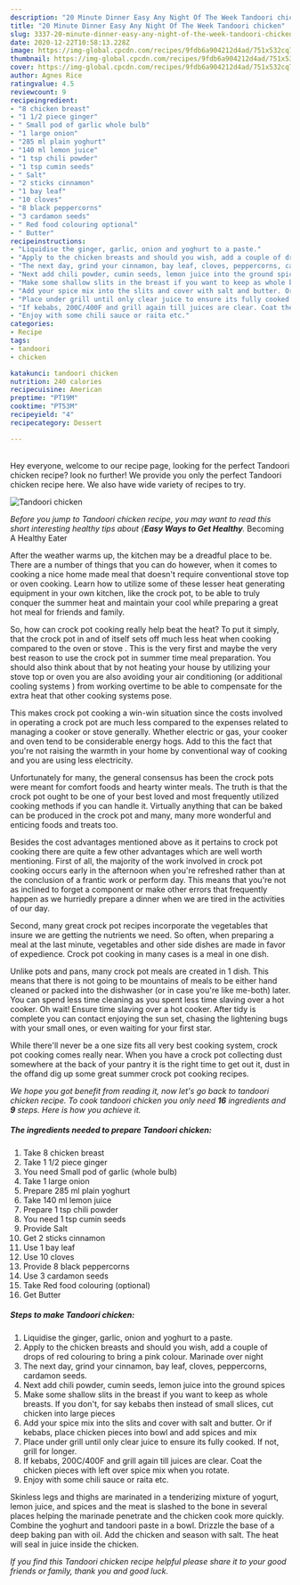 ```yaml
---
description: "20 Minute Dinner Easy Any Night Of The Week Tandoori chicken"
title: "20 Minute Dinner Easy Any Night Of The Week Tandoori chicken"
slug: 3337-20-minute-dinner-easy-any-night-of-the-week-tandoori-chicken
date: 2020-12-22T10:58:13.228Z
image: https://img-global.cpcdn.com/recipes/9fdb6a904212d4ad/751x532cq70/tandoori-chicken-recipe-main-photo.jpg
thumbnail: https://img-global.cpcdn.com/recipes/9fdb6a904212d4ad/751x532cq70/tandoori-chicken-recipe-main-photo.jpg
cover: https://img-global.cpcdn.com/recipes/9fdb6a904212d4ad/751x532cq70/tandoori-chicken-recipe-main-photo.jpg
author: Agnes Rice
ratingvalue: 4.5
reviewcount: 9
recipeingredient:
- "8 chicken breast"
- "1 1/2 piece ginger"
- " Small pod of garlic whole bulb"
- "1 large onion"
- "285 ml plain yoghurt"
- "140 ml lemon juice"
- "1 tsp chili powder"
- "1 tsp cumin seeds"
- " Salt"
- "2 sticks cinnamon"
- "1 bay leaf"
- "10 cloves"
- "8 black peppercorns"
- "3 cardamon seeds"
- " Red food colouring optional"
- " Butter"
recipeinstructions:
- "Liquidise the ginger, garlic, onion and yoghurt to a paste."
- "Apply to the chicken breasts and should you wish, add a couple of drops of red colouring to bring a pink colour. Marinade over night"
- "The next day, grind your cinnamon, bay leaf, cloves, peppercorns, cardamon seeds."
- "Next add chili powder, cumin seeds, lemon juice into the ground spices"
- "Make some shallow slits in the breast if you want to keep as whole breasts. If you don&#39;t, for say kebabs then instead of small slices, cut chicken into large pieces"
- "Add your spice mix into the slits and cover with salt and butter. Or if kebabs, place chicken pieces into bowl and add spices and mix"
- "Place under grill until only clear juice to ensure its fully cooked. If not, grill for longer."
- "If kebabs, 200C/400F and grill again till juices are clear. Coat the chicken pieces with left over spice mix when you rotate."
- "Enjoy with some chili sauce or raita etc."
categories:
- Recipe
tags:
- tandoori
- chicken

katakunci: tandoori chicken 
nutrition: 240 calories
recipecuisine: American
preptime: "PT19M"
cooktime: "PT53M"
recipeyield: "4"
recipecategory: Dessert

---
```

<br>
Hey everyone, welcome to our recipe page, looking for the perfect Tandoori chicken recipe? look no further! We provide you only the perfect Tandoori chicken recipe here. We also have wide variety of recipes to try.
<br>


![Tandoori chicken](https://img-global.cpcdn.com/recipes/9fdb6a904212d4ad/751x532cq70/tandoori-chicken-recipe-main-photo.jpg)

<i>Before you jump to Tandoori chicken recipe, you may want to read this short interesting healthy tips about {<strong>Easy Ways to Get Healthy</strong>.</i>
Becoming A Healthy Eater


After the weather warms up, the kitchen may be a dreadful place to be. There are a number of things that you can do however, when it comes to cooking a nice home made meal that doesn't require conventional stove top or oven cooking. Learn how to utilize some of these lesser heat generating equipment in your own kitchen, like the crock pot, to be able to truly conquer the summer heat and maintain your cool while preparing a great hot meal for friends and family.

So, how can crock pot cooking really help beat the heat? To put it simply, that the crock pot in and of itself sets off much less heat when cooking compared to the oven or stove . This is the very first and maybe the very best reason to use the crock pot in summer time meal preparation. You should also think about that by not heating your house by utilizing your stove top or oven you are also avoiding your air conditioning (or additional cooling systems ) from working overtime to be able to compensate for the extra heat that other cooking systems pose.

This makes crock pot cooking a win-win situation since the costs involved in operating a crock pot are much less compared to the expenses related to managing a cooker or stove generally. Whether electric or gas, your cooker and oven tend to be considerable energy hogs. Add to this the fact that you're not raising the warmth in your home by conventional way of cooking and you are using less electricity.

Unfortunately for many, the general consensus has been the crock pots were meant for comfort foods and hearty winter meals.  The truth is that the crock pot ought to be one of your best loved and most frequently utilized cooking methods if you can handle it.  Virtually anything that can be baked can be produced in the crock pot and many, many more wonderful and enticing foods and treats too.



Besides the cost advantages mentioned above as it pertains to crock pot cooking there are quite a few other advantages which are well worth mentioning. First of all, the majority of the work involved in crock pot cooking occurs early in the afternoon when you're refreshed rather than at the conclusion of a frantic work or perform day. This means that you're not as inclined to forget a component or make other errors that frequently happen as we hurriedly prepare a dinner when we are tired in the activities of our day.

Second, many great crock pot recipes incorporate the vegetables that insure we are getting the nutrients we need. So often, when preparing a meal at the last minute, vegetables and other side dishes are made in favor of expedience. Crock pot cooking in many cases is a meal in one dish.

 Unlike pots and pans, many crock pot meals are created in 1 dish. This means that there is not going to be mountains of meals to be either hand cleaned or packed into the dishwasher (or in case you're like me-both) later. You can spend less time cleaning as you spent less time slaving over a hot cooker. Oh wait! Ensure time slaving over a hot cooker. After tidy is complete you can contact enjoying the sun set, chasing the lightening bugs with your small ones, or even waiting for your first star.

While there'll never be a one size fits all very best cooking system, crock pot cooking comes really near. When you have a crock pot collecting dust somewhere at the back of your pantry it is the right time to get out it, dust in the offand dig up some great summer crock pot cooking recipes.


<i>We hope you got benefit from reading it, now let's go back to tandoori chicken recipe. To cook tandoori chicken you only need <strong>16</strong> ingredients and <strong>9</strong> steps. Here is how you achieve it.
</i>

##### The ingredients needed to prepare Tandoori chicken:

1. Take 8 chicken breast
1. Take 1 1/2 piece ginger
1. You need  Small pod of garlic (whole bulb)
1. Take 1 large onion
1. Prepare 285 ml plain yoghurt
1. Take 140 ml lemon juice
1. Prepare 1 tsp chili powder
1. You need 1 tsp cumin seeds
1. Provide  Salt
1. Get 2 sticks cinnamon
1. Use 1 bay leaf
1. Use 10 cloves
1. Provide 8 black peppercorns
1. Use 3 cardamon seeds
1. Take  Red food colouring (optional)
1. Get  Butter


##### Steps to make Tandoori chicken:

1. Liquidise the ginger, garlic, onion and yoghurt to a paste.
1. Apply to the chicken breasts and should you wish, add a couple of drops of red colouring to bring a pink colour. Marinade over night
1. The next day, grind your cinnamon, bay leaf, cloves, peppercorns, cardamon seeds.
1. Next add chili powder, cumin seeds, lemon juice into the ground spices
1. Make some shallow slits in the breast if you want to keep as whole breasts. If you don&#39;t, for say kebabs then instead of small slices, cut chicken into large pieces
1. Add your spice mix into the slits and cover with salt and butter. Or if kebabs, place chicken pieces into bowl and add spices and mix
1. Place under grill until only clear juice to ensure its fully cooked. If not, grill for longer.
1. If kebabs, 200C/400F and grill again till juices are clear. Coat the chicken pieces with left over spice mix when you rotate.
1. Enjoy with some chili sauce or raita etc.


Skinless legs and thighs are marinated in a tenderizing mixture of yogurt, lemon juice, and spices and the meat is slashed to the bone in several places helping the marinade penetrate and the chicken cook more quickly. Combine the yoghurt and tandoori paste in a bowl. Drizzle the base of a deep baking pan with oil. Add the chicken and season with salt. The heat will seal in juice inside the chicken. 

<i>If you find this Tandoori chicken recipe helpful please share it to your good friends or family, thank you and good luck.</i>
